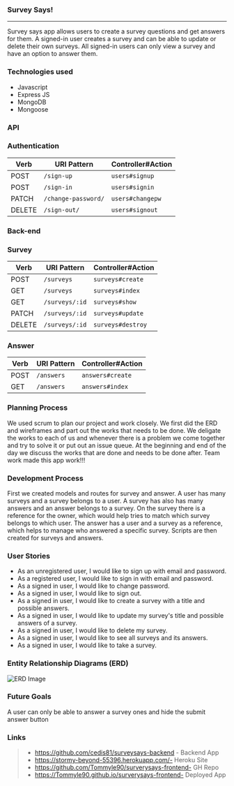### Survey Says!

----

Survey says app allows users to create a survey questions and get answers for them. A signed-in user creates a survey and can be able to update or delete their own surveys. All signed-in users can only view a survey and have an option to answer them.


### Technologies used
- Javascript
- Express JS
- MongoDB
- Mongoose


### API
### Authentication

| Verb   | URI Pattern            | Controller#Action |
|--------|------------------------|-------------------|
| POST   | `/sign-up`             | `users#signup`    |
| POST   | `/sign-in`             | `users#signin`    |
| PATCH  | `/change-password/` | `users#changepw`  |
| DELETE | `/sign-out/`        | `users#signout`   |

### Back-end
### Survey


| Verb   | URI Pattern            | Controller#Action |
|--------|------------------------|-------------------|
| POST   | `/surveys`             | `surveys#create`  |
| GET    |  `/surveys`            |  `surveys#index`  |
| GET    |  `/surveys/:id`        |  `surveys#show`   |
| PATCH  | `/surveys/:id`         | `surveys#update`  |
| DELETE | `/surveys/:id`         | `surveys#destroy` |

### Answer


| Verb   | URI Pattern            | Controller#Action |
|--------|------------------------|-------------------|
| POST   | `/answers`              | `answers#create`  |
| GET    | `/answers`              |  `answers#index`  |

### Planning Process
We used scrum to plan our project and work closely. We first did the ERD and wireframes and part out the works that needs to be done. We deligate the works to each of us and whenever there is a problem we come together and try to solve it or put out an issue queue. At the beginning and end of the day we discuss the works that are done and needs to be done after. Team work made this app work!!!

### Development Process
First we created models and routes for survey and answer. A user has many surveys and a survey belongs to a user. A survey has also has many answers and an answer belongs to a survey. On the survey there is a reference for the owner, which would help tries to match which survey belongs to which user. The answer has a user and a survey as a reference, which helps to manage who answered a specific survey. Scripts are then created for surveys and answers.



### User Stories

- As an unregistered user, I would like to sign up with email and password.
- As a registered user, I would like to sign in with email and password.
- As a signed in user, I would like to change password.
- As a signed in user, I would like to sign out.
- As a signed in user, I would like to create a survey with a title and possible answers.
- As a signed in user, I would like to update my survey's title and possible answers of a survey.
- As a signed in user, I would like to delete my survey.
- As a signed in user, I would like to see all surveys and its answers.
- As a signed in user, I would like to take a survey.


### Entity Relationship Diagrams (ERD)
![ERD Image](https://i.imgur.com/xfgq7Gd.jpg)


### Future Goals
A user can only be able to answer a survey ones and hide the submit answer button

### Links
>- https://github.com/cedis81/surveysays-backend - Backend App
>- https://stormy-beyond-55396.herokuapp.com/- Heroku Site
>- https://github.com/Tommyle90/surverysays-frontend- GH Repo
>- https://Tommyle90.github.io/surverysays-frontend- Deployed App
